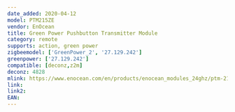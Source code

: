 ```yaml
---
date_added: 2020-04-12
model: PTM215ZE
vendor: EnOcean
title: Green Power Pushbutton Transmitter Module 
category: remote
supports: action, green power
zigbeemodel: ['GreenPower_2', '27.129.242']
greenpower: ['27.129.242']
compatible: [deconz,z2m]
deconz: 4828
mlink: https://www.enocean.com/en/products/enocean_modules_24ghz/ptm-215ze/
link: 
link2: 
EAN: 
---
```

